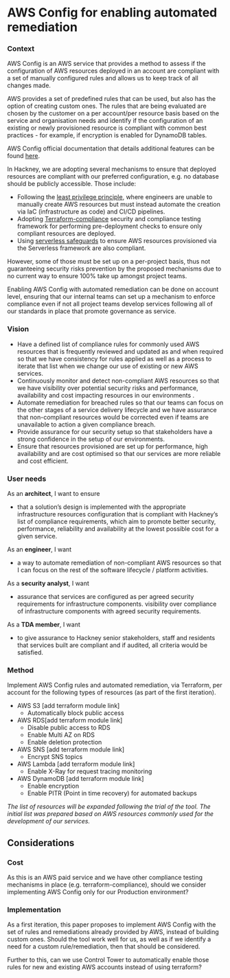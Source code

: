 # AWS Config for enabling automated remediation

### Context
AWS Config is an AWS service that provides a method to assess if the configuration of AWS resources deployed in an account are compliant with a set of manually configured rules and allows us to keep track of all changes made.

AWS provides a set of predefined rules that can be used, but also has the option of creating custom ones. The rules that are being evaluated are chosen by the customer on a per account/per resource basis based on the service and organisation needs and identify if the configuration of an existing or newly provisioned resource is compliant with common best practices - for example, if encryption is enabled for DynamoDB tables.

AWS Config official documentation that details additional features can be found [here](https://aws.amazon.com/config/).

In Hackney, we are adopting several mechanisms to ensure that deployed resources are compliant with our preferred configuration, e.g. no database should be publicly accessible. Those include:
- Following the [least privilege principle](../../Security/dev_least_principles/), where engineers are unable to manually create AWS resources but must instead automate the creation via IaC (infrastructure as code) and CI/CD pipelines.
- Adopting [Terraform-compliance](https://playbook.hackney.gov.uk/API-Playbook/terraform_compliance) security and compliance testing framework for performing pre-deployment  checks to ensure only compliant resources are deployed.
- Using [serverless safeguards](https://playbook.hackney.gov.uk/API-Playbook/serverless_safegaurd)  to ensure AWS resources provisioned via the Serverless framework are also compliant.

However, some of those must be set up on a per-project basis, thus not guaranteeing security risks prevention by the proposed mechanisms due to no current way to ensure 100% take up amongst project teams.

Enabling AWS Config with automated remediation can be done on account level, ensuring that our internal teams can set up a mechanism to enforce compliance even if not all project teams develop services following all of our standards in place that promote governance as service.

### Vision
- Have a defined list of compliance rules for commonly used AWS resources that is frequently reviewed and updated as and when required so that we have consistency for rules applied as well as a process to iterate that list when we change our use of existing or new AWS services.
- Continuously monitor and detect non-compliant AWS resources so that we have visibility over potential security risks and performance, availability and cost impacting resources in our environments .
- Automate remediation for breached rules so that our teams can focus on the other stages of a service delivery lifecycle and we have assurance that non-compliant resources would be corrected even if teams are unavailable to action a given compliance breach.
- Provide assurance for our security setup so that stakeholders have a strong confidence in the setup of our environments.
- Ensure that resources provisioned are set up for performance, high availability and are cost optimised so that our services are more reliable and cost efficient.

### User needs
As an **architect**, I want to ensure
- that a solution’s design is implemented with the appropriate infrastructure resources configuration that is compliant with Hackney’s list of compliance requirements, which aim to promote better security, performance, reliability and availability at the lowest possible cost for a given service.

As an **engineer**, I want
- a way to automate remediation of non-compliant AWS resources so that I can focus on the rest of the software lifecycle / platform activities.

As a **security analyst**, I want
- assurance that services are configured as per agreed security requirements for infrastructure components.
visibility over compliance of infrastructure components with agreed security requirements.

As a **TDA member**, I want
- to give assurance to Hackney senior stakeholders, staff and residents that services built are compliant and if audited, all criteria would be satisfied.

### Method
Implement AWS Config rules and automated remediation, via Terraform, per account for the following types of resources (as part of the first iteration).
- AWS S3 [add terraform module link]
    - Automatically block public access
- AWS RDS[add terraform module link]
    - Disable public access to RDS
    - Enable Multi AZ on RDS
    - Enable deletion protection
- AWS SNS [add terraform module link]
    - Encrypt SNS topics
- AWS Lambda [add terraform module link]
    - Enable X-Ray for request tracing monitoring
- AWS DynamoDB [add terraform module link]
    - Enable encryption
    - Enable PITR (Point in time recovery) for automated backups

*The list of resources will be expanded following the trial of the tool. The initial list was prepared based on AWS resources commonly used for the development of our services.*

## Considerations
### Cost
As this is an AWS paid service and we have other compliance testing mechanisms in place (e.g. terraform-compliance), should we consider implementing AWS Config only for our Production environment?

### Implementation
As a first iteration, this paper proposes to implement AWS Config with the set of rules and remediations already provided by AWS, instead of building custom ones. Should the tool work well for us, as well as if we identify a need for a custom rule/remediation, then that should be considered.

Further to this, can we use Control Tower to automatically enable those rules for new and existing AWS accounts instead of using terraform?
